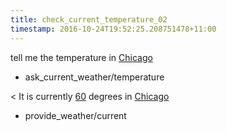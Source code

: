 ```yaml
---
title: check_current_temperature_02
timestamp: 2016-10-24T19:52:25.208751478+11:00
---
```


tell me the temperature in [Chicago](city)
* ask_current_weather/temperature

< It is currently [60](temperature) degrees in [Chicago](city)
* provide_weather/current
